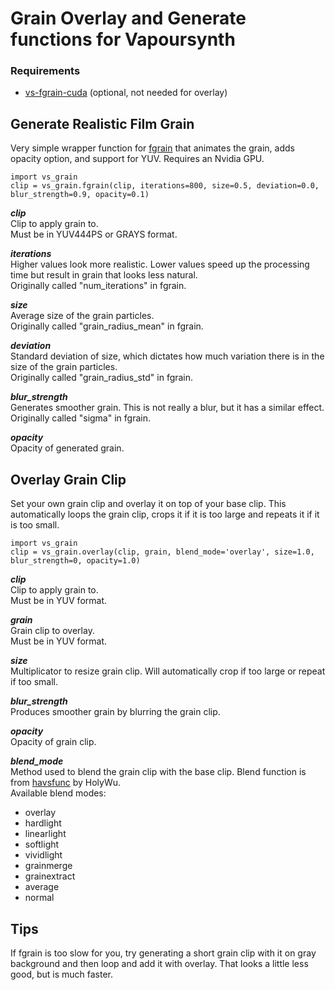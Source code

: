 # Grain Overlay and Generate functions for Vapoursynth

### Requirements
* [vs-fgrain-cuda](https://github.com/AmusementClub/vs-fgrain-cuda) (optional, not needed for overlay)

## Generate Realistic Film Grain
Very simple wrapper function for [fgrain](https://github.com/AmusementClub/vs-fgrain-cuda) that animates the grain, adds opacity option, and support for YUV. Requires an Nvidia GPU.

    import vs_grain
    clip = vs_grain.fgrain(clip, iterations=800, size=0.5, deviation=0.0, blur_strength=0.9, opacity=0.1)

__*clip*__  
Clip to apply grain to.  
Must be in YUV444PS or GRAYS format.

__*iterations*__  
Higher values look more realistic. Lower values speed up the processing time but result in grain that looks less natural.  
Originally called "num_iterations" in fgrain.

__*size*__  
Average size of the grain particles.  
Originally called "grain_radius_mean" in fgrain.

__*deviation*__  
Standard deviation of size, which dictates how much variation there is in the size of the grain particles.  
Originally called "grain_radius_std" in fgrain.

__*blur_strength*__  
Generates smoother grain. This is not really a blur, but it has a similar effect.  
Originally called "sigma" in fgrain.

__*opacity*__  
Opacity of generated grain.

## Overlay Grain Clip
Set your own grain clip and overlay it on top of your base clip. This automatically loops the grain clip, crops it if it is too large and repeats it if it is too small.

    import vs_grain
    clip = vs_grain.overlay(clip, grain, blend_mode='overlay', size=1.0, blur_strength=0, opacity=1.0)

__*clip*__  
Clip to apply grain to.  
Must be in YUV format.

__*grain*__  
Grain clip to overlay.  
Must be in YUV format.

__*size*__  
Multiplicator to resize grain clip. Will automatically crop if too large or repeat if too small.

__*blur_strength*__  
Produces smoother grain by blurring the grain clip.

__*opacity*__  
Opacity of grain clip.

__*blend_mode*__  
Method used to blend the grain clip with the base clip. Blend function is from [havsfunc](https://github.com/HomeOfVapourSynthEvolution/havsfunc) by HolyWu.  
Available blend modes:
* overlay
* hardlight
* linearlight
* softlight
* vividlight
* grainmerge
* grainextract
* average
* normal

## Tips
If fgrain is too slow for you, try generating a short grain clip with it on gray background and then loop and add it with overlay. That looks a little less good, but is much faster.
